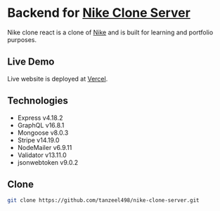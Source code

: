 # Backend for [Nike Clone Server](https://nike-clone-react.vercel.app/)

Nike clone react is a clone of [Nike](https://www.nike.com/) and is built for learning and portfolio purposes.

## Live Demo

Live website is deployed at [Vercel](https://nike-clone-react.vercel.app/).

## Technologies

- Express v4.18.2
- GraphQL v16.8.1
- Mongoose v8.0.3
- Stripe v14.19.0
- NodeMailer v6.9.11
- Validator v13.11.0
- jsonwebtoken v9.0.2

## Clone

```bash
git clone https://github.com/tanzeel498/nike-clone-server.git
```

